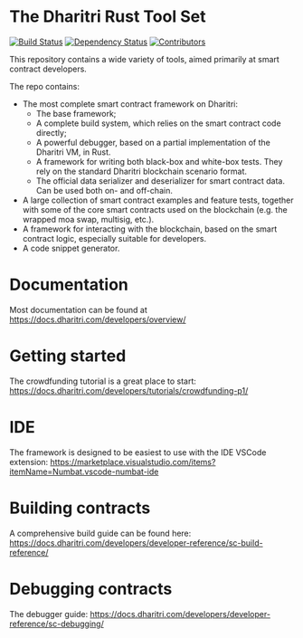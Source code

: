 # The Dharitri Rust Tool Set


[![Build Status](https://img.shields.io/github/actions/workflow/status/TerraDharitri/drt-sdk-rs/actions.yml?branch=master)](https://github.com/TerraDharitri/drt-sdk-rs/actions/workflows/actions.yml?query=branch%3Amaster) [![Dependency Status](https://deps.rs/repo/github/TerraDharitri/drt-sdk-rs/status.svg)](https://deps.rs/repo/github/TerraDharitri/drt-sdk-rs) [![Contributors](https://img.shields.io/github/contributors/TerraDharitri/drt-sdk-rs)](https://github.com/TerraDharitri/drt-sdk-rs/graphs/contributors)

This repository contains a wide variety of tools, aimed primarily at smart contract developers.

The repo contains:
- The most complete smart contract framework on Dharitri:
    - The base framework;
    - A complete build system, which relies on the smart contract code directly;
    - A powerful debugger, based on a partial implementation of the Dharitri VM, in Rust.
    - A framework for writing both black-box and white-box tests. They rely on the standard Dharitri blockchain scenario format.
    - The official data serializer and deserializer for smart contract data. Can be used both on- and off-chain.
- A large collection of smart contract examples and feature tests, together with some of the core smart contracts used on the blockchain (e.g. the wrapped moa swap, multisig, etc.).
- A framework for interacting with the blockchain, based on the smart contract logic, especially suitable for developers.
- A code snippet generator.

# Documentation

Most documentation can be found at https://docs.dharitri.com/developers/overview/

# Getting started

The crowdfunding tutorial is a great place to start: https://docs.dharitri.com/developers/tutorials/crowdfunding-p1/

# IDE

The framework is designed to be easiest to use with the IDE VSCode extension: https://marketplace.visualstudio.com/items?itemName=Numbat.vscode-numbat-ide

# Building contracts

A comprehensive build guide can be found here: https://docs.dharitri.com/developers/developer-reference/sc-build-reference/

# Debugging contracts

The debugger guide: https://docs.dharitri.com/developers/developer-reference/sc-debugging/
